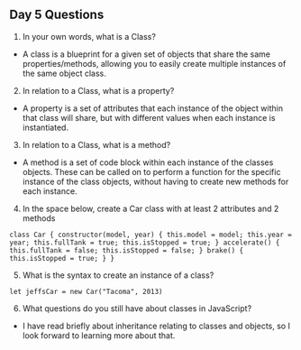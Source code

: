 ## Day 5 Questions

1. In your own words, what is a Class?  

- A class is a blueprint for a given set of objects that share the same properties/methods, allowing you to easily create multiple instances of the same object class.

2. In relation to a Class, what is a property?  

- A property is a set of attributes that each instance of the object within that class will share, but with different values when each instance is instantiated.

3. In relation to a Class, what is a method?  

- A method is a set of code block within each instance of the classes objects. These can be called on to perform a function for the specific instance of the class objects, without having to create new methods for each instance.

4. In the space below, create a Car class with at least 2 attributes and 2 methods  

`class Car {
   constructor(model, year) {
     this.model = model;
     this.year = year;
     this.fullTank = true;
     this.isStopped = true;
   }
   accelerate() {
     this.fullTank = false;
     this.isStopped = false;
   }
   brake() {
     this.isStopped = true;
   }
  }`

5. What is the syntax to create an instance of a class?  

`let jeffsCar = new Car("Tacoma", 2013)`

6. What questions do you still have about classes in JavaScript?  

- I have read briefly about inheritance relating to classes and objects, so I look forward to learning more about that.
